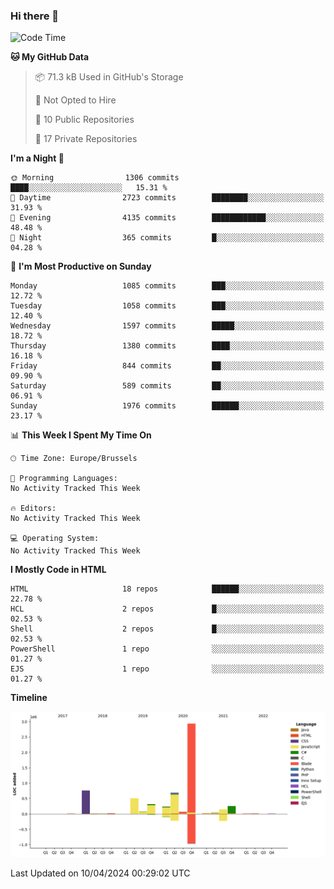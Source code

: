 ### Hi there 👋

<!--START_SECTION:waka-->
![Code Time](http://img.shields.io/badge/Code%20Time-1%2C222%20hrs%2056%20mins-blue)

**🐱 My GitHub Data** 

> 📦 71.3 kB Used in GitHub's Storage 
 > 
> 🚫 Not Opted to Hire
 > 
> 📜 10 Public Repositories 
 > 
> 🔑 17 Private Repositories 
 > 
**I'm a Night 🦉** 

```text
🌞 Morning                1306 commits        ████░░░░░░░░░░░░░░░░░░░░░   15.31 % 
🌆 Daytime                2723 commits        ████████░░░░░░░░░░░░░░░░░   31.93 % 
🌃 Evening                4135 commits        ████████████░░░░░░░░░░░░░   48.48 % 
🌙 Night                  365 commits         █░░░░░░░░░░░░░░░░░░░░░░░░   04.28 % 
```
📅 **I'm Most Productive on Sunday** 

```text
Monday                   1085 commits        ███░░░░░░░░░░░░░░░░░░░░░░   12.72 % 
Tuesday                  1058 commits        ███░░░░░░░░░░░░░░░░░░░░░░   12.40 % 
Wednesday                1597 commits        █████░░░░░░░░░░░░░░░░░░░░   18.72 % 
Thursday                 1380 commits        ████░░░░░░░░░░░░░░░░░░░░░   16.18 % 
Friday                   844 commits         ██░░░░░░░░░░░░░░░░░░░░░░░   09.90 % 
Saturday                 589 commits         ██░░░░░░░░░░░░░░░░░░░░░░░   06.91 % 
Sunday                   1976 commits        ██████░░░░░░░░░░░░░░░░░░░   23.17 % 
```


📊 **This Week I Spent My Time On** 

```text
🕑︎ Time Zone: Europe/Brussels

💬 Programming Languages: 
No Activity Tracked This Week

🔥 Editors: 
No Activity Tracked This Week

💻 Operating System: 
No Activity Tracked This Week
```

**I Mostly Code in HTML** 

```text
HTML                     18 repos            ██████░░░░░░░░░░░░░░░░░░░   22.78 % 
HCL                      2 repos             █░░░░░░░░░░░░░░░░░░░░░░░░   02.53 % 
Shell                    2 repos             █░░░░░░░░░░░░░░░░░░░░░░░░   02.53 % 
PowerShell               1 repo              ░░░░░░░░░░░░░░░░░░░░░░░░░   01.27 % 
EJS                      1 repo              ░░░░░░░░░░░░░░░░░░░░░░░░░   01.27 % 
```



**Timeline**

![Lines of Code chart](https://raw.githubusercontent.com/guillaumedeplancke/guillaumedeplancke/main/assets/bar_graph.png)


 Last Updated on 10/04/2024 00:29:02 UTC
<!--END_SECTION:waka-->
